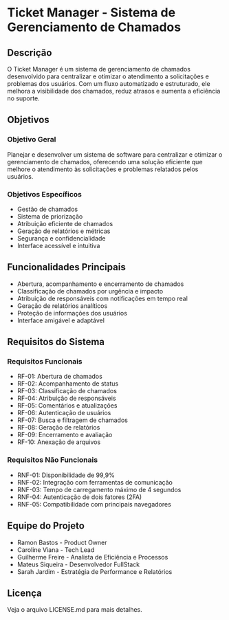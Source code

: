 # Ticket Manager - Sistema de Gerenciamento de Chamados

## Descrição

O Ticket Manager é um sistema de gerenciamento de chamados desenvolvido para centralizar e otimizar o atendimento a solicitações e problemas dos usuários. Com um fluxo automatizado e estruturado, ele melhora a visibilidade dos chamados, reduz atrasos e aumenta a eficiência no suporte.

## Objetivos

### Objetivo Geral

Planejar e desenvolver um sistema de software para centralizar e otimizar o gerenciamento de chamados, oferecendo uma solução eficiente que melhore o atendimento às solicitações e problemas relatados pelos usuários.

### Objetivos Específicos

- Gestão de chamados
- Sistema de priorização
- Atribuição eficiente de chamados
- Geração de relatórios e métricas
- Segurança e confidencialidade
- Interface acessível e intuitiva

## Funcionalidades Principais

- Abertura, acompanhamento e encerramento de chamados
- Classificação de chamados por urgência e impacto
- Atribuição de responsáveis com notificações em tempo real
- Geração de relatórios analíticos
- Proteção de informações dos usuários
- Interface amigável e adaptável

## Requisitos do Sistema

### Requisitos Funcionais

- RF-01: Abertura de chamados
- RF-02: Acompanhamento de status
- RF-03: Classificação de chamados
- RF-04: Atribuição de responsáveis
- RF-05: Comentários e atualizações
- RF-06: Autenticação de usuários
- RF-07: Busca e filtragem de chamados
- RF-08: Geração de relatórios
- RF-09: Encerramento e avaliação
- RF-10: Anexação de arquivos

### Requisitos Não Funcionais

- RNF-01: Disponibilidade de 99,9%
- RNF-02: Integração com ferramentas de comunicação
- RNF-03: Tempo de carregamento máximo de 4 segundos
- RNF-04: Autenticação de dois fatores (2FA)
- RNF-05: Compatibilidade com principais navegadores

## Equipe do Projeto

- Ramon Bastos - Product Owner
- Caroline Viana - Tech Lead
- Guilherme Freire - Analista de Eficiência e Processos
- Mateus Siqueira - Desenvolvedor FullStack
- Sarah Jardim - Estratégia de Performance e Relatórios


## Licença

Veja o arquivo LICENSE.md para mais detalhes.
